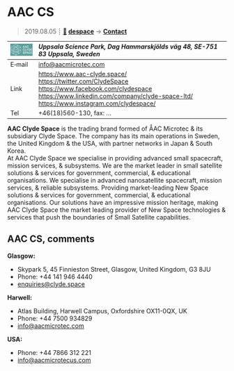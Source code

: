 # AAC CS
> 2019.08.05 ┊ **[🚀](../index/index.md) [despace](index.md)** → **[Contact](contact.md)**

|[![](f/contact/a/aac_cs_logo1_thumb.jpg)](f/contact/a/aac_cs_logo1.png)|*Uppsala Science Park, Dag Hammarskjölds väg 48, SE-751 83 Uppsala, Sweden*|
|:--|:--|
|E‑mail| <info@aacmicrotec.com> |
|Link| <https://www.aac-clyde.space/><br> <https://twitter.com/ClydeSpace><br> <https://www.facebook.com/clydespace><br> <https://www.linkedin.com/company/clyde-space-ltd/><br> <https://www.instagram.com/clydespace/> |
|Tel| +46(18)560-130, fax: … |

**AAC Clyde Space** is the trading brand formed of ÅAC Microtec & its subsidiary Clyde Space. The company has its main operations in Sweden, the United Kingdom & the USA, with partner networks in Japan & South Korea.  
At AAC Clyde Space we specialise in providing advanced small spacecraft, mission services, & subsystems. We are the market leader in small satellite solutions & services for government, commercial, & educational organisations. We specialise in advanced nanosatellite spacecraft, mission services, & reliable subsystems. Providing market-leading New Space solutions & services for government, commercial, & educational organisations. Our solutions have an impressive mission heritage, making AAC Clyde Space the market leading provider of New Space technologies & services that push the boundaries of Small Satellite capabilities.



<p style="page-break-after:always"> </p>

## AAC CS, comments

**Glasgow:**

   - Skypark 5, 45 Finnieston Street, Glasgow, United Kingdom,  G3 8JU
   - Phone: +44 141 946 4440
   - <enquiries@clyde.space>

**Harwell:**

   - Atlas Building, Harwell Campus, Oxfordshire OX11-0QX, UK
   - Phone: +44 7500 934829
   - <info@aacmicrotec.com>

**USA:**

   - Phone: +44 7866 312 221
   - <info@aacmicrotecus.com>
